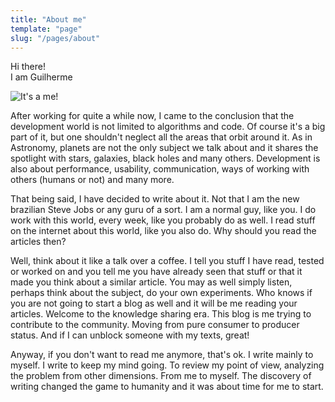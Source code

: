 ```yaml
---
title: "About me"
template: "page"
slug: "/pages/about"
---
```


Hi there!  
I am Guilherme

![It's a me!](/about.jpeg "It's a me!")

After working for quite a while now, I came to the conclusion that the development world is not limited to algorithms and code. Of course it's a big part of it, but one shouldn't neglect all the areas that orbit around it. As in Astronomy, planets are not the only subject we talk about and it shares the spotlight with stars, galaxies, black holes and many others. Development is also about performance, usability, communication, ways of working with others (humans or not) and many more.

That being said, I have decided to write about it. Not that I am the new brazilian Steve Jobs or any guru of a sort. I am a normal guy, like you. I do work with this world, every week, like you probably do as well. I read stuff on the internet about this world, like you also do. Why should you read the articles then?

Well, think about it like a talk over a coffee. I tell you stuff I have read, tested or worked on and you tell me you have already seen that stuff or that it made you think about a similar article. You may as well simply listen, perhaps think about the subject, do your own experiments. Who knows if you are not going to start a blog as well and it will be me reading your articles. Welcome to the knowledge sharing era. This blog is me trying to contribute to the community. Moving from pure consumer to producer status. And if I can unblock someone with my texts, great!

Anyway, if you don't want to read me anymore, that's ok. I write mainly to myself. I write to keep my mind going. To review my point of view, analyzing the problem from other dimensions. From me to myself. The discovery of writing changed the game to humanity and it was about time for me to start.

